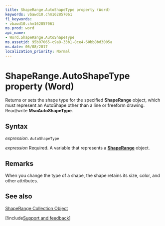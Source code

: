 ```yaml
---
title: ShapeRange.AutoShapeType property (Word)
keywords: vbawd10.chm162857061
f1_keywords:
- vbawd10.chm162857061
ms.prod: word
api_name:
- Word.ShapeRange.AutoShapeType
ms.assetid: 95b07065-c9a8-33b1-8ce4-60bb8bd3005a
ms.date: 06/08/2017
localization_priority: Normal
---
```



# ShapeRange.AutoShapeType property (Word)

Returns or sets the shape type for the specified  **ShapeRange** object, which must represent an AutoShape other than a line or freeform drawing. Read/write **MsoAutoShapeType**.


## Syntax

_expression_. `AutoShapeType`

_expression_ Required. A variable that represents a **[ShapeRange](Word.shaperange.md)** object.


## Remarks

When you change the type of a shape, the shape retains its size, color, and other attributes.


## See also


[ShapeRange Collection Object](Word.shaperange.md)

[!include[Support and feedback](~/includes/feedback-boilerplate.md)]